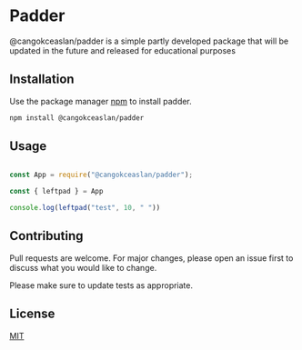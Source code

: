 # Padder

@cangokceaslan/padder is a simple partly developed package that will be updated in the future and released for educational purposes

## Installation

Use the package manager [npm](https://npmjs.org/) to install padder.

```bash
npm install @cangokceaslan/padder
```

## Usage

```javascript

const App = require("@cangokceaslan/padder");

const { leftpad } = App

console.log(leftpad("test", 10, " "))


```

## Contributing
Pull requests are welcome. For major changes, please open an issue first to discuss what you would like to change.

Please make sure to update tests as appropriate.

## License
[MIT](https://choosealicense.com/licenses/mit/)